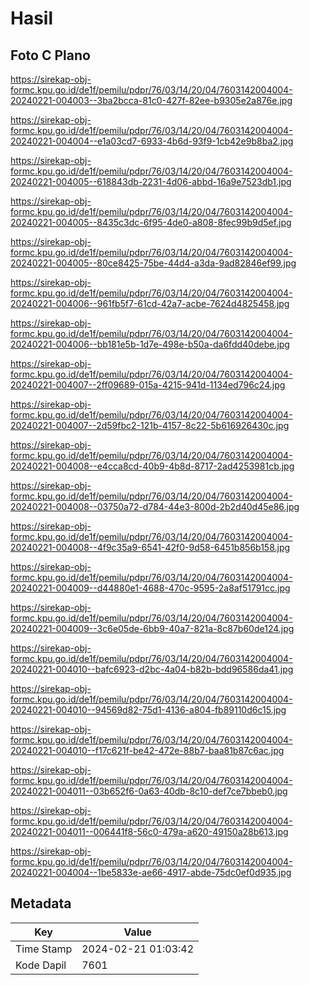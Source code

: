 # Hasil

## Foto C Plano

https://sirekap-obj-formc.kpu.go.id/de1f/pemilu/pdpr/76/03/14/20/04/7603142004004-20240221-004003--3ba2bcca-81c0-427f-82ee-b9305e2a876e.jpg

https://sirekap-obj-formc.kpu.go.id/de1f/pemilu/pdpr/76/03/14/20/04/7603142004004-20240221-004004--e1a03cd7-6933-4b6d-93f9-1cb42e9b8ba2.jpg

https://sirekap-obj-formc.kpu.go.id/de1f/pemilu/pdpr/76/03/14/20/04/7603142004004-20240221-004005--618843db-2231-4d06-abbd-16a9e7523db1.jpg

https://sirekap-obj-formc.kpu.go.id/de1f/pemilu/pdpr/76/03/14/20/04/7603142004004-20240221-004005--8435c3dc-6f95-4de0-a808-8fec99b9d5ef.jpg

https://sirekap-obj-formc.kpu.go.id/de1f/pemilu/pdpr/76/03/14/20/04/7603142004004-20240221-004005--80ce8425-75be-44d4-a3da-9ad82846ef99.jpg

https://sirekap-obj-formc.kpu.go.id/de1f/pemilu/pdpr/76/03/14/20/04/7603142004004-20240221-004006--961fb5f7-61cd-42a7-acbe-7624d4825458.jpg

https://sirekap-obj-formc.kpu.go.id/de1f/pemilu/pdpr/76/03/14/20/04/7603142004004-20240221-004006--bb181e5b-1d7e-498e-b50a-da6fdd40debe.jpg

https://sirekap-obj-formc.kpu.go.id/de1f/pemilu/pdpr/76/03/14/20/04/7603142004004-20240221-004007--2ff09689-015a-4215-941d-1134ed796c24.jpg

https://sirekap-obj-formc.kpu.go.id/de1f/pemilu/pdpr/76/03/14/20/04/7603142004004-20240221-004007--2d59fbc2-121b-4157-8c22-5b616926430c.jpg

https://sirekap-obj-formc.kpu.go.id/de1f/pemilu/pdpr/76/03/14/20/04/7603142004004-20240221-004008--e4cca8cd-40b9-4b8d-8717-2ad4253981cb.jpg

https://sirekap-obj-formc.kpu.go.id/de1f/pemilu/pdpr/76/03/14/20/04/7603142004004-20240221-004008--03750a72-d784-44e3-800d-2b2d40d45e86.jpg

https://sirekap-obj-formc.kpu.go.id/de1f/pemilu/pdpr/76/03/14/20/04/7603142004004-20240221-004008--4f9c35a9-6541-42f0-9d58-6451b856b158.jpg

https://sirekap-obj-formc.kpu.go.id/de1f/pemilu/pdpr/76/03/14/20/04/7603142004004-20240221-004009--d44880e1-4688-470c-9595-2a8af51791cc.jpg

https://sirekap-obj-formc.kpu.go.id/de1f/pemilu/pdpr/76/03/14/20/04/7603142004004-20240221-004009--3c6e05de-6bb9-40a7-821a-8c87b60de124.jpg

https://sirekap-obj-formc.kpu.go.id/de1f/pemilu/pdpr/76/03/14/20/04/7603142004004-20240221-004010--bafc6923-d2bc-4a04-b82b-bdd96586da41.jpg

https://sirekap-obj-formc.kpu.go.id/de1f/pemilu/pdpr/76/03/14/20/04/7603142004004-20240221-004010--94569d82-75d1-4136-a804-fb89110d6c15.jpg

https://sirekap-obj-formc.kpu.go.id/de1f/pemilu/pdpr/76/03/14/20/04/7603142004004-20240221-004010--f17c621f-be42-472e-88b7-baa81b87c6ac.jpg

https://sirekap-obj-formc.kpu.go.id/de1f/pemilu/pdpr/76/03/14/20/04/7603142004004-20240221-004011--03b652f6-0a63-40db-8c10-def7ce7bbeb0.jpg

https://sirekap-obj-formc.kpu.go.id/de1f/pemilu/pdpr/76/03/14/20/04/7603142004004-20240221-004011--006441f8-56c0-479a-a620-49150a28b613.jpg

https://sirekap-obj-formc.kpu.go.id/de1f/pemilu/pdpr/76/03/14/20/04/7603142004004-20240221-004004--1be5833e-ae66-4917-abde-75dc0ef0d935.jpg


## Metadata

| Key        | Value               |
| ---------- | ------------------- |
| Time Stamp | 2024-02-21 01:03:42 |
| Kode Dapil | 7601                |



